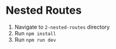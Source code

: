 # Nested Routes

1. Navigate to `2-nested-routes` directory
2. Run `npm install`
3. Run `npm run dev`
